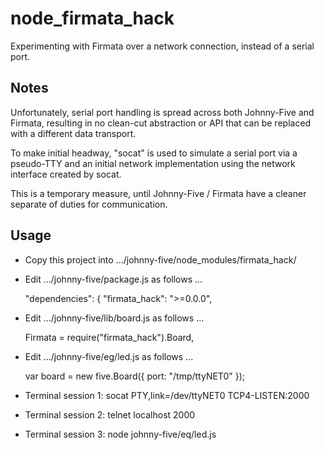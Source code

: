 node\_firmata\_hack
=================

Experimenting with Firmata over a network connection, instead of a serial port.

Notes
-----
Unfortunately, serial port handling is spread across both Johnny-Five and
Firmata, resulting in no clean-cut abstraction or API that can be replaced
with a different data transport.

To make initial headway, "socat" is used to simulate a serial port via a
pseudo-TTY and an initial network implementation using the network interface
created by socat.

This is a temporary measure, until Johnny-Five / Firmata have a cleaner
separate of duties for communication.

Usage
-----
- Copy this project into .../johnny-five/node\_modules/firmata\_hack/
- Edit .../johnny-five/package.js as follows ...

   "dependencies": {
     "firmata\_hack": ">=0.0.0",

- Edit .../johnny-five/lib/board.js as follows ... 

   Firmata = require("firmata\_hack").Board,

- Edit .../johnny-five/eg/led.js as follows ...

   var board = new five.Board({ port: "/tmp/ttyNET0" });

- Terminal session 1: socat PTY,link=/dev/ttyNET0 TCP4-LISTEN:2000

- Terminal session 2: telnet localhost 2000

- Terminal session 3: node johnny-five/eq/led.js

